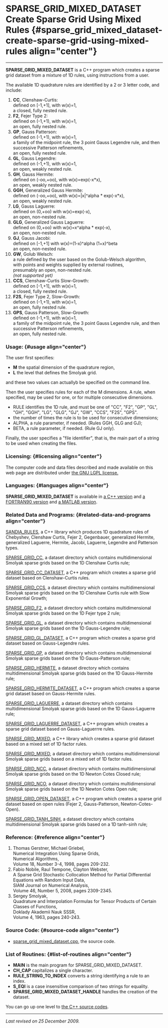 SPARSE\_GRID\_MIXED\_DATASET\
Create Sparse Grid Using Mixed Rules {#sparse_grid_mixed_dataset-create-sparse-grid-using-mixed-rules align="center"}
====================================

------------------------------------------------------------------------

**SPARSE\_GRID\_MIXED\_DATASET** is a C++ program which creates a sparse
grid dataset from a mixture of 1D rules, using instructions from a user.

The available 1D quadrature rules are identified by a 2 or 3 letter
code, and include:

1.  **CC**, Clenshaw-Curtis:\
    defined on \[-1,+1\], with w(x)=1,\
    a closed, fully nested rule.
2.  **F2**, Fejer Type 2:\
    defined on (-1,+1), with w(x)=1,\
    an open, fully nested rule.
3.  **GP**, Gauss Patterson:\
    defined on (-1,+1), with w(x)=1,\
    a family of the midpoint rule, the 3 point Gauss Legendre rule, and
    then successive Patterson refinements,\
    an open, fully nested rule.
4.  **GL**, Gauss Legendre:\
    defined on (-1,+1), with w(x)=1,\
    an open, weakly nested rule.
5.  **GH**, Gauss Hermite:\
    defined on (-oo,+oo), with w(x)=exp(-x\*x),\
    an open, weakly nested rule.
6.  **GGH**, Generalized Gauss Hermite:\
    defined on (-oo,+oo), with w(x)=|x|\^alpha \* exp(-x\*x),\
    an open, weakly nested rule.
7.  **LG**, Gauss Laguerre:\
    defined on (0,+oo) with w(x)=exp(-x),\
    an open, non-nested rule.
8.  **GLG**, Generalized Gauss Laguerre:\
    defined on (0,+oo) with w(x)=x\^alpha \* exp(-x),\
    an open, non-nested rule.
9.  **GJ**, Gauss Jacobi:\
    defined on \[-1,+1\] with w(x)=(1-x)\^alpha (1+x)\^beta\
    an open, non-nested rule.
10. **GW**, Golub Welsch:\
    a rule defined by the user based on the Golub-Welsch algorithm,\
    with points and weights supplied by external routines,\
    presumably an open, non-nested rule.\
    *(not supported yet)*
11. **CCS**, Clenshaw-Curtis Slow-Growth:\
    defined on \[-1,+1\], with w(x)=1,\
    a closed, fully nested rule.
12. **F2S**, Fejer Type 2, Slow-Growth:\
    defined on (-1,+1), with w(x)=1,\
    an open, fully nested rule.
13. **GPS**, Gauss Patterson, Slow-Growth:\
    defined on (-1,+1), with w(x)=1,\
    a family of the midpoint rule, the 3 point Gauss Legendre rule, and
    then successive Patterson refinements,\
    an open, fully nested rule.

### Usage: {#usage align="center"}

The user first specifies:

-   **M** the spatial dimension of the quadrature region,
-   **L** the level that defines the Smolyak grid.

and these two values can actuallyb be specified on the command line.

Then the user specifies rules for each of the M dimensions. A rule, when
specified, may be used for one, or for multiple consecutive dimensions.

-   RULE identifies the 1D rule, and must be one of "CC", "F2", "GP",
    "GL", "GH", "GGH", "LG", "GLG", "GJ", "GW", "CCS", "F2S", "GPS".
-   the number of times the rule is to be used for consecutive
    dimensions;
-   ALPHA, a rule parameter, if needed. (Rules GGH, GLG and GJ);
-   BETA, a rule parameter, if needed. (Rule GJ only).

Finally, the user specifies a "file identifier", that is, the main part
of a string to be used when creating the files.

### Licensing: {#licensing align="center"}

The computer code and data files described and made available on this
web page are distributed under [the GNU LGPL
license.](../../txt/gnu_lgpl.txt)

### Languages: {#languages align="center"}

**SPARSE\_GRID\_MIXED\_DATASET** is available in [a C++
version](../../master/sparse_grid_mixed_dataset/sparse_grid_mixed_dataset.md)
and [a FORTRAN90
version](../../f_src/sparse_grid_mixed_dataset/sparse_grid_mixed_dataset.md)
and [a MATLAB
version](../../m_src/sparse_grid_mixed_dataset/sparse_grid_mixed_dataset.md).

### Related Data and Programs: {#related-data-and-programs align="center"}

[SANDIA\_RULES](../../master/sandia_rules/sandia_rules.md), a C++
library which produces 1D quadrature rules of Chebyshev, Clenshaw
Curtis, Fejer 2, Gegenbauer, generalized Hermite, generalized Laguerre,
Hermite, Jacobi, Laguerre, Legendre and Patterson types.

[SPARSE\_GRID\_CC](../../datasets/sparse_grid_cc/sparse_grid_cc.md), a
dataset directory which contains multidimensional Smolyak sparse grids
based on the 1D Clenshaw Curtis rule;

[SPARSE\_GRID\_CC\_DATASET](../../master/sparse_grid_cc_dataset/sparse_grid_cc_dataset.md),
a C++ program which creates a sparse grid dataset based on
Clenshaw-Curtis rules.

[SPARSE\_GRID\_CCS](../../datasets/sparse_grid_ccs/sparse_grid_ccs.md),
a dataset directory which contains multidimensional Smolyak sparse grids
based on the 1D Clenshaw Curtis rule with Slow Exponential Growth;

[SPARSE\_GRID\_F2](../../datasets/sparse_grid_f2/sparse_grid_f2.md), a
dataset directory which contains multidimensional Smolyak sparse grids
based on the 1D Fejer type 2 rule;

[SPARSE\_GRID\_GL](../../datasets/sparse_grid_gl/sparse_grid_gl.md), a
dataset directory which contains multidimensional Smolyak sparse grids
based on the 1D Gauss-Legendre rule;

[SPARSE\_GRID\_GL\_DATASET](../../master/sparse_grid_gl_dataset/sparse_grid_gl_dataset.md),
a C++ program which creates a sparse grid dataset based on
Gauss-Legendre rules.

[SPARSE\_GRID\_GP](../../datasets/sparse_grid_gp/sparse_grid_gp.md), a
dataset directory which contains multidimensional Smolyak sparse grids
based on the 1D Gauss-Patterson rule;

[SPARSE\_GRID\_HERMITE](../../datasets/sparse_grid_hermite/sparse_grid_hermite.md),
a dataset directory which contains multidimensional Smolyak sparse grids
based on the 1D Gauss-Hermite rule;

[SPARSE\_GRID\_HERMITE\_DATASET](../../master/sparse_grid_hermite_dataset/sparse_grid_hermite_dataset.md),
a C++ program which creates a sparse grid dataset based on Gauss-Hermite
rules.

[SPARSE\_GRID\_LAGUERRE](../../datasets/sparse_grid_laguerre/sparse_grid_laguerre.md),
a dataset directory which contains multidimensional Smolyak sparse grids
based on the 1D Gauss-Laguerre rule;

[SPARSE\_GRID\_LAGUERRE\_DATASET](../../master/sparse_grid_laguerre_dataset/sparse_grid_laguerre_dataset.md),
a C++ program which creates a sparse grid dataset based on
Gauss-Laguerrre rules.

[SPARSE\_GRID\_MIXED](../../master/sparse_grid_mixed/sparse_grid_mixed.md),
a C++ library which creates a sparse grid dataset based on a mixed set
of 1D factor rules.

[SPARSE\_GRID\_MIXED](../../datasets/sparse_grid_mixed/sparse_grid_mixed.md),
a dataset directory which contains multidimensional Smolyak sparse grids
based on a mixed set of 1D factor rules.

[SPARSE\_GRID\_NCC](../../datasets/sparse_grid_ncc/sparse_grid_ncc.md),
a dataset directory which contains multidimensional Smolyak sparse grids
based on the 1D Newton Cotes Closed rule;

[SPARSE\_GRID\_NCO](../../datasets/sparse_grid_nco/sparse_grid_nco.md),
a dataset directory which contains multidimensional Smolyak sparse grids
based on the 1D Newton Cotes Open rule;

[SPARSE\_GRID\_OPEN\_DATASET](../../master/sparse_grid_open_dataset/sparse_grid_open_dataset.md),
a C++ program which creates a sparse grid dataset based on open rules
(Fejer 2, Gauss-Patterson, Newton-Cotes-Open).

[SPARSE\_GRID\_TANH\_SINH](../../datasets/sparse_grid_tanh_sinh/sparse_grid_tanh_sinh.md),
a dataset directory which contains multidimensional Smolyak sparse grids
based on a 1D tanh-sinh rule;

### Reference: {#reference align="center"}

1.  Thomas Gerstner, Michael Griebel,\
    Numerical Integration Using Sparse Grids,\
    Numerical Algorithms,\
    Volume 18, Number 3-4, 1998, pages 209-232.
2.  Fabio Nobile, Raul Tempone, Clayton Webster,\
    A Sparse Grid Stochastic Collocation Method for Partial Differential
    Equations with Random Input Data,\
    SIAM Journal on Numerical Analysis,\
    Volume 46, Number 5, 2008, pages 2309-2345.
3.  Sergey Smolyak,\
    Quadrature and Interpolation Formulas for Tensor Products of Certain
    Classes of Functions,\
    Doklady Akademii Nauk SSSR,\
    Volume 4, 1963, pages 240-243.

### Source Code: {#source-code align="center"}

-   [sparse\_grid\_mixed\_dataset.cpp](sparse_grid_mixed_dataset.cpp),
    the source code.

### List of Routines: {#list-of-routines align="center"}

-   **MAIN** is the main program for SPARSE\_GRID\_MIXED\_DATASET.
-   **CH\_CAP** capitalizes a single character.
-   **RULE\_STRING\_TO\_INDEX** converts a string identifying a rule to
    an index.
-   **S\_EQI** is a case insensitive comparison of two strings for
    equality.
-   **SPARSE\_GRID\_MIXED\_DATASET\_HANDLE** handles the creation of the
    dataset.

You can go up one level to [the C++ source codes](../cpp_src.md).

------------------------------------------------------------------------

*Last revised on 25 December 2009.*
